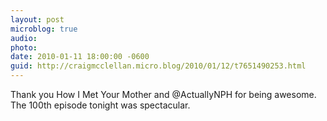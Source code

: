 ```yaml
---
layout: post
microblog: true
audio: 
photo: 
date: 2010-01-11 18:00:00 -0600
guid: http://craigmcclellan.micro.blog/2010/01/12/t7651490253.html
---
```

Thank you How I Met Your Mother and @ActuallyNPH for being awesome.  The 100th episode tonight was spectacular.
